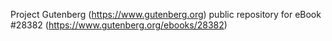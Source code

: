 Project Gutenberg (https://www.gutenberg.org) public repository for eBook #28382 (https://www.gutenberg.org/ebooks/28382)
